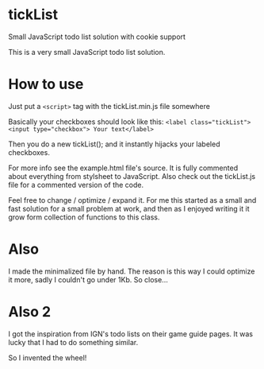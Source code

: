 # tickList
Small JavaScript todo list solution with cookie support

This is a very small JavaScript todo list solution. 

# How to use
Just put a ```<script>``` tag with the tickList.min.js file somewhere

Basically your checkboxes should look like this:
```<label class="tickList"><input type="checkbox"> Your text</label>```

Then you do a new tickList(); and it instantly hijacks your labeled checkboxes.

For more info see the example.html file's source. It is fully commented
about everything from stylsheet to JavaScript. Also check out the
tickList.js file for a commented version of the code.

Feel free to change / optimize / expand it. For me this started as a 
small and fast solution for a small problem at work, and then as I
enjoyed writing it it grow form collection of functions to this class.

# Also
I made the minimalized file by hand. The reason is this way I could optimize
it more, sadly I couldn't go under 1Kb. So close...

# Also 2
I got the inspiration from IGN's todo lists on their game guide pages. It was
lucky that I had to do something similar.

So I invented the wheel!
